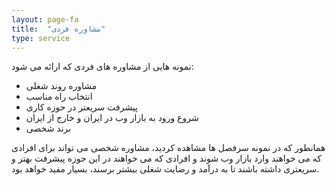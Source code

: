 ```yaml
---
layout: page-fa
title:  "مشاوره فردی"
type: service
---
```

نمونه هایی از مشاوره های فردی که ارائه می شود:

- مشاوره روند شغلی
- انتخاب راه مناسب
- پیشرفت سریعتر در حوزه کاری
- شروع ورود به بازار وب در ایران و خارج از ایران
- برند شخصی

همانطور که در نمونه سرفصل ها مشاهده کردید، مشاوره شخصی می تواند برای افرادی که می خواهند وارد بازار وب شوند و افرادی که می خواهند در این حوزه پیشرفت بهتر و سریعتری داشته باشند تا به درآمد و رضایت شغلی بیشتر برسند، بسیار مفید خواهد بود.
